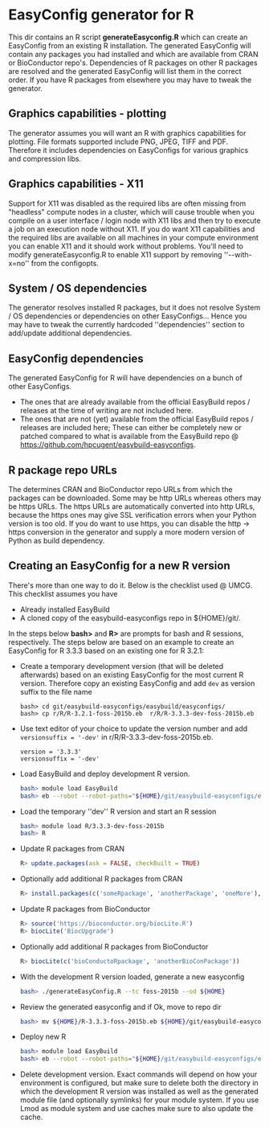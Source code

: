 # EasyConfig generator for R #

This dir contains an R script **generateEasyconfig.R** which can create an EasyConfig from an existing R installation.
The generated EasyConfig will contain any packages you had installed and which are available from CRAN or BioConductor repo's.
Dependencies of R packages on other R packages are resolved and the generated EasyConfig will list them in the correct order.
If you have R packages from elsewhere you may have to tweak the generator.

## Graphics capabilities - plotting ##

The generator assumes you will want an R with graphics capabilities for plotting. 
File formats supported include PNG, JPEG, TIFF and PDF.
Therefore it includes dependencies on EasyConfigs for various graphics and compression libs.

## Graphics capabilities - X11 ##

Support for X11 was disabled as the required libs are often missing from "headless" compute nodes in a cluster, 
which will cause trouble when you compile on a user interface / login node with X11 libs and then try to execute a job on an execution node without X11. 
If you do want X11 capabilities and the required libs are available on all machines in your compute environment you can enable X11 and it should work without problems.
You'll need to modify generateEasyconfig.R to enable X11 support by removing ''--with-x=no'' from the configopts.

## System / OS dependencies ##

The generator resolves installed R packages, but it does not resolve System / OS dependencies or dependencies on other EasyConfigs... 
Hence you may have to tweak the currently hardcoded ''dependencies'' section to add/update additional dependencies.

## EasyConfig dependencies ##

The generated EasyConfig for R will have dependencies on a bunch of other EasyConfigs.
 * The ones that are already available from the official EasyBuild repos / releases at the time of writing are not included here.
 * The ones that are not (yet) available from the official EasyBuild repos / releases are included here; 
   These can either be completely new or patched compared to what is available from the EasyBuild repo @ https://github.com/hpcugent/easybuild-easyconfigs.

## R package repo URLs ##

The determines CRAN and BioConductor repo URLs from which the packages can be downloaded. Some may be http URLs whereas others may be https URLs.
The https URLs are automatically converted into http URLs, because the https ones may give SSL verification errors when your Python version is too old.
If you do want to use https, you can disable the http -> https conversion in the generator and supply a more modern version of Python as build dependency.

## Creating an EasyConfig for a new R version

There's more than one way to do it. Below is the checklist used @ UMCG. This checklist assumes you have 
 * Already installed EasyBuild
 * A cloned copy of the easybuild-easyconfigs repo in ${HOME}/git/.

In the steps below **bash>** and **R>** are prompts for bash and R sessions, respectively.
The steps below are based on an example to create an EasyConfig for R 3.3.3 based on an existing one for R 3.2.1:

 * Create a temporary development version (that will be deleted afterwards) based on an existing EasyConfig for the most current R version.
   Therefore copy an existing EasyConfig and add `dev` as version suffix to the file name
   ```
   bash> cd git/easybuild-easyconfigs/easybuild/easyconfigs/
   bash> cp r/R/R-3.2.1-foss-2015b.eb  r/R/R-3.3.3-dev-foss-2015b.eb
   ```
 * Use text editor of your choice to update the version number and add `versionsuffix = '-dev'` in r/R/R-3.3.3-dev-foss-2015b.eb.
   ```
   version = '3.3.3'
   versionsuffix = '-dev'
   ```
 * Load EasyBuild and deploy development R version.
   ```bash
   bash> module load EasyBuild
   bash> eb --robot --robot-paths="${HOME}/git/easybuild-easyconfigs/easybuild/easyconfigs/" r/R/R-3.3.3-dev-foss-2015b.eb
   ```
 * Load the temporary ''dev'' R version and start an R session
   ```bash
   bash> module load R/3.3.3-dev-foss-2015b
   bash> R
   ```
 * Update R packages from CRAN
   ```R
   R> update.packages(ask = FALSE, checkBuilt = TRUE)
   ```
 * Optionally add additional R packages from CRAN
   ```R
   R> install.packages(c('someRpackage', 'anotherPackage', 'oneMore'),  dependencies = TRUE)
   ```
 * Update R packages from BioConductor
   ```R
   R> source('https://bioconductor.org/biocLite.R')
   R> biocLite('BiocUpgrade')
   ```
 * Optionally add additional R packages from BioConductor
   ```R
   R> biocLite(c('bioConductoRpackage', 'anotherBioConPackage'))
   ```
 * With the development R version loaded, generate a new easyconfig
   ```bash
   bash> ./generateEasyConfig.R --tc foss-2015b --od ${HOME}
 * Review the generated easyconfig and if Ok, move to repo dir
   ```bash
   bash> mv ${HOME}/R-3.3.3-foss-2015b.eb ${HOME}/git/easybuild-easyconfigs/easybuild/easyconfigs/
   ```
 * Deploy new R
   ```bash
   bash> module load EasyBuild
   bash> eb --robot --robot-paths="${HOME}/git/easybuild-easyconfigs/easybuild/easyconfigs/" r/R/R-3.3.3-foss-2015b.eb
   ```
 * Delete development version.
   Exact commands will depend on how your environment is configured, but make sure to delete both the directory in which the development R version was installed as well as the generated module file (and optionally symlinks) for your module system.
   If you use Lmod as module system and use caches make sure to also update the cache.

